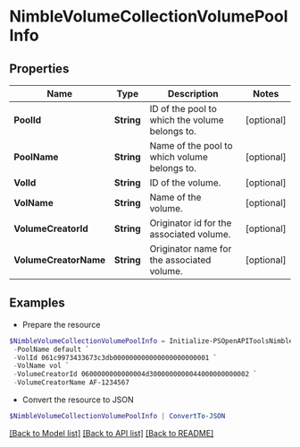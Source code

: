 # NimbleVolumeCollectionVolumePoolInfo
## Properties

Name | Type | Description | Notes
------------ | ------------- | ------------- | -------------
**PoolId** | **String** | ID of the pool to which the volume belongs to. | [optional] 
**PoolName** | **String** | Name of the pool to which volume belongs to. | [optional] 
**VolId** | **String** | ID of the volume. | [optional] 
**VolName** | **String** | Name of the volume. | [optional] 
**VolumeCreatorId** | **String** | Originator id for the associated volume. | [optional] 
**VolumeCreatorName** | **String** | Originator name for the associated volume. | [optional] 

## Examples

- Prepare the resource
```powershell
$NimbleVolumeCollectionVolumePoolInfo = Initialize-PSOpenAPIToolsNimbleVolumeCollectionVolumePoolInfo  -PoolId 0a1c9973433673c3db000000000000000000000001 `
 -PoolName default `
 -VolId 061c9973433673c3db000000000000000000000001 `
 -VolName vol `
 -VolumeCreatorId 0600000000000004d3000000000044000000000002 `
 -VolumeCreatorName AF-1234567
```

- Convert the resource to JSON
```powershell
$NimbleVolumeCollectionVolumePoolInfo | ConvertTo-JSON
```

[[Back to Model list]](../README.md#documentation-for-models) [[Back to API list]](../README.md#documentation-for-api-endpoints) [[Back to README]](../README.md)

